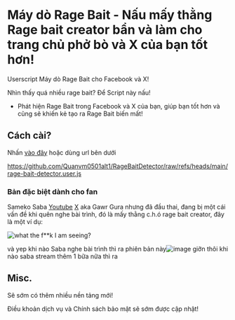 # Máy dò Rage Bait - Nấu mấy thằng Rage bait creator bẩn và làm cho trang chủ phở bò và X của bạn tốt hơn!
Userscript Máy dò Rage Bait cho Facebook và X!

Nhìn thấy quá nhiều rage bait? Để Script này nấu!
- Phát hiện Rage Bait trong Facebook và X của bạn, giúp bạn tốt hơn và cũng sẽ khiến kẻ tạo ra Rage Bait biến mất!
## Cách cài?
Nhấn [vào đây](https://github.com/Quanvm0501alt1/RageBaitDetector/raw/refs/heads/main/rage-bait-detector.user.js) hoặc dùng url bên dưới

https://github.com/Quanvm0501alt1/RageBaitDetector/raw/refs/heads/main/rage-bait-detector.user.js
### Bản đặc biệt dành cho fan
Sameko Saba [Youtube](https://www.youtube.com/@SamekoSaba) [X](https://x.com/samekosaba) aka Gawr Gura nhưng đã đầu thai, đang bị một cái vấn đề khi quên nghe bài trình, đó là mấy thằng c.h.ó rage bait creator, đây là một ví dụ:

![what the f**k I am seeing?](https://github.com/user-attachments/assets/544f2a21-df8a-4348-9b18-271f25293e71)

và yep khi nào Saba nghe bài trình thì ra phiên bản này![image](https://github.com/user-attachments/assets/a6fdd42e-ff1c-4b69-af32-1562a3ee9c75)
giỡn thôi khi nào saba stream thêm 1 bữa nữa thì ra
## Misc.
Sẽ sớm có thêm nhiều nền tảng mới!

Điều khoản dịch vụ và Chính sách bảo mật sẽ sớm được cập nhật!
